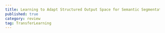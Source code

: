 ```yaml
---
title: Learning to Adapt Structured Output Space for Semantic Segmentation
published: true
category: review
tag: TransferLearning
---
```


